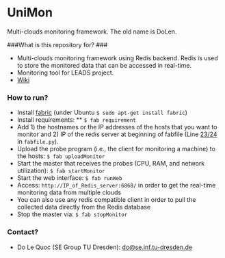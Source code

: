# UniMon
Multi-clouds monitoring framework. The old name is DoLen.

###What is this repository for? ###
* Multi-clouds monitoring framework using Redis backend. Redis is used to store the monitored data that can be accessed in real-time.
* Monitoring tool for LEADS project.
* [Wiki](http://www.leads-project.eu/wiki/)

### How to run? ###
* Install [fabric](http://www.fabfile.org/) (under Ubuntu `$ sudo apt-get install fabric`)
* Install requirements: 
** `$ fab requirement`
* Add 1) the hostnames or the IP addresses of the hosts that you want to monitor and 2) IP of the redis server at beginning of fabfile (Line [23/24](https://github.com/leads-project/unimon/blob/master/fabfile.py#L23) in `fabfile.py`).
* Upload the probe program (i.e., the client for monitoring a machine) to the hosts: `$ fab uploadMonitor`
* Start the master that receives the probes (CPU, RAM, and network utilization): `$ fab startMonitor`
* Start the web interface: `$ fab runWeb`
* Access: `http://IP_of_Redis_server:6868/` in order to get the real-time monitoring data from multiple clouds
* You can also use any redis compatible client in order to pull the collected data directly from the Redis database
* Stop the master via: `$ fab stopMonitor`

### Contact? ###
* Do Le Quoc (SE Group TU Dresden): do@se.inf.tu-dresden.de 


